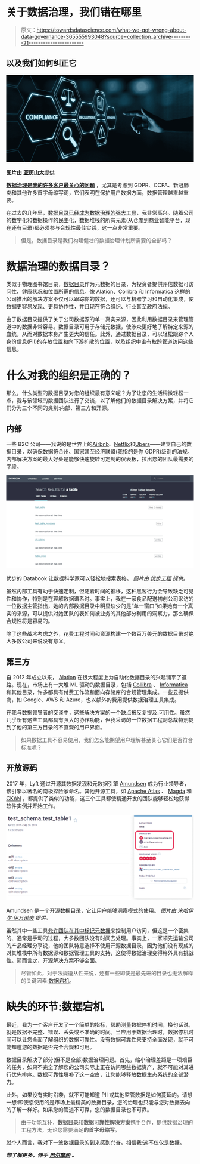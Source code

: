 # 关于数据治理，我们错在哪里

> 原文：<https://towardsdatascience.com/what-we-got-wrong-about-data-governance-365555993048?source=collection_archive---------21----------------------->

## 以及我们如何纠正它

![](img/6a79c4dfffca172e47123365a387d5f1.png)

**图片由** [**亚历山大**提供](https://www.shutterstock.com/g/Alexander%2BSupertramp)

[**数据治理是我的许多客户最关心的问题**](https://searchdatamanagement.techtarget.com/feature/The-business-benefits-of-enterprise-data-governance-and-MDM) ，尤其是考虑到 GDPR、CCPA、新冠肺炎和其他许多首字母缩写词，它们表明在保护用户数据方面，数据管理越来越重要。

在过去的几年里，[数据目录已经成为数据治理的强大工具](https://gigaom.com/report/enterprise-data-governance-with-modern-data-catalog-platforms-a-gigaom-research-byte/)，我非常高兴。随着公司的数字化和数据操作的民主化，数据堆栈的所有元素(从仓库到商业智能平台，现在还有目录)都必须参与合规性最佳实践，这一点非常重要。

> 但是，数据目录是我们构建健壮的数据治理计划所需要的全部吗？

# 数据治理的数据目录？

类似于物理图书馆目录，[数据目录](https://www.dataversity.net/what-is-a-data-catalog/)作为元数据的目录，为投资者提供评估数据可访问性、健康状况和位置所需的信息。像 Alation、Collibra 和 Informatica 这样的公司推出的解决方案不仅可以跟踪你的数据，还可以与机器学习和自动化集成，使数据更容易发现、更具协作性，并且现在符合组织、行业甚至政府法规。

由于数据目录提供了关于公司数据源的单一真实来源，因此利用数据目录来管理管道中的数据非常容易。数据目录可用于存储元数据，使涉众更好地了解特定来源的血统，从而对数据本身产生更大的信任。此外，通过数据目录，可以轻松跟踪个人身份信息(PII)的存放位置和向下游扩散的位置，以及组织中谁有权跨管道访问这些信息。

# 什么对我的组织是正确的？

那么，什么类型的数据目录对您的组织最有意义呢？为了让您的生活稍微轻松一点，我与该领域的数据团队进行了交谈，以了解他们的数据目录解决方案，并将它们分为三个不同的类别:内部、第三方和开源。

## 内部

一些 B2C 公司——我说的是世界上的[Airbnb](https://medium.com/airbnb-engineering/democratizing-data-at-airbnb-852d76c51770)、[Netflix](https://netflixtechblog.com/metacat-making-big-data-discoverable-and-meaningful-at-netflix-56fb36a53520)和[Ubers](https://eng.uber.com/databook/)——建立自己的数据目录，以确保数据符合州、国家甚至经济联盟(我指的是你 GDPR)级别的法规。内部解决方案的最大好处是能够快速旋转可定制的仪表板，拉出您的团队最需要的字段。

![](img/255f80ee454869369a8c77a727022c66.png)

优步的 Databook 让数据科学家可以轻松地搜索表格。 *图片由* [*优步工程*](https://eng.uber.com/databook/) *提供。*

虽然内部工具有助于快速定制，但随着时间的推移，这种黑客行为会导致缺乏可见性和协作，特别是在理解数据谱系时。事实上，我在一家食品配送初创公司采访的一位数据主管指出，她的内部数据目录中明显缺少的是“单一窗口”如果她有一个真实的来源，可以提供对她团队的表如何被业务的其他部分利用的洞察力，那么确保合规性将是容易的。

除了这些战术考虑之外，花费工程时间和资源构建一个数百万美元的数据目录对绝大多数公司来说没有意义。

## 第三方

自 2012 年成立以来， [Alation](https://www.alation.com/) 在很大程度上为自动化数据目录的兴起铺平了道路。现在，市场上有一大堆 ML 驱动的数据目录，包括 [Collibra](https://www.collibra.com/) 、 [Informatica](https://www.informatica.com/) 和其他目录，许多都具有付费工作流和面向存储库的合规管理集成。一些云提供商，如 Google、AWS 和 Azure，也以额外的费用提供数据治理工具集成。

在我与数据领导者的交谈中，这些解决方案的一个缺点被反复提及:可用性。虽然几乎所有这些工具都具有强大的协作功能，但我采访的一位数据工程副总裁特别提到了他的第三方目录的不直观的用户界面。

> 如果数据工具不容易使用，我们怎么能期望用户理解甚至关心它们是否符合标准呢？

## 开放源码

2017 年，Lyft 通过开源其数据发现和元数据引擎 [Amundsen](https://eng.lyft.com/open-sourcing-amundsen-a-data-discovery-and-metadata-platform-2282bb436234) 成为行业领导者，该引擎以著名的南极探险家命名。其他开源工具，如 [Apache Atlas](https://atlas.apache.org/) 、 [Magda](http://magda.io) 和 [CKAN](https://ckan.org/) ，都提供了类似的功能，这三个工具都使精通开发的团队能够轻松地获得软件实例并开始工作。

![](img/11efa2fb62edc90c5774c82fb2af9295.png)

Amundsen 是一个开源数据目录，它让用户能够洞察模式的使用。 *图片由* [*米哈伊尔·伊万诺夫*](https://github.com/lyft/amundsen/issues/139) *提供。*

虽然其中一些工具[允许团队在其中标记元数据](https://thenewstack.io/lyfts-amundsen-data-discovery-with-built-in-trust/)来控制用户访问，但这是一个密集的、通常是手动的过程，大多数团队没有时间去处理。事实上，一家领先运输公司的产品经理分享说，他的团队特意选择不使用开源数据目录，因为他们没有现成的对其堆栈中所有数据源和数据管理工具的支持，这使得数据治理变得格外具有挑战性。简而言之，开源解决方案不够全面。

> 尽管如此，对于法规遵从性来说，还有一些即使是最先进的目录也无法解释的关键因素:[数据宕机](/the-rise-of-data-downtime-841650cedfd5)。

# 缺失的环节:数据宕机

最近，我为一个客户开发了一个简单的指标，帮助测量数据停机时间，换句话说，就是数据不完整、错误、丢失或不准确的时间。当应用于数据治理时，数据停机时间可以让您全面了解组织的数据可靠性。没有数据可靠性来支持全面发现，就不可能知道您的数据是否完全合规和可用。

数据目录解决了部分(但不是全部)数据治理问题。首先，缩小治理差距是一项艰巨的任务，如果不完全了解您的公司实际上正在访问哪些数据资产，就不可能对其进行优先排序。数据可靠性填补了这一空白，让您能够释放数据生态系统的全部潜力。

此外，如果没有实时沿袭，就不可能知道 PII 或其他监管数据是如何蔓延的。请想一想:即使您使用的是市场上最精美的数据目录，您的治理也只能与您对数据去向的了解一样好。如果您的管道不可靠，您的数据目录也不可靠。

> 由于功能互补，**数据目录**和**数据可靠性解决方案**携手合作，提供数据治理的工程方法，无论您需要满足**的首字母缩写。**

就个人而言，我对下一波数据目录的到来感到兴奋。相信我:这不仅仅是数据。

***想了解更多，伸手*** [***巴尔摩西***](https://www.linkedin.com/in/barrmoses) ***。***